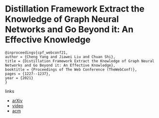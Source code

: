 # Distillation Framework Extract the Knowledge of Graph Neural Networks and Go Beyond it: An Effective Knowledge

```
@inproceedings{cpf_webconf21,
author = {Cheng Yang and Jiawei Liu and Chuan Shi},
title = {Distillation Framework Extract the Knowledge of Graph Neural Networks and Go Beyond it: An Effective Knowledge},
booktitle = {Proceedings of The Web Conference (TheWebConf)},
pages = {1227--1237},
year = {2021}
}
```

links
- [arXiv](https://arxiv.org/abs/2103.02885)
- [video](https://www.youtube.com/watch?v=ndOB2ZVfrtU)
- [acm](https://dl.acm.org/doi/10.1145/3442381.3450068)
